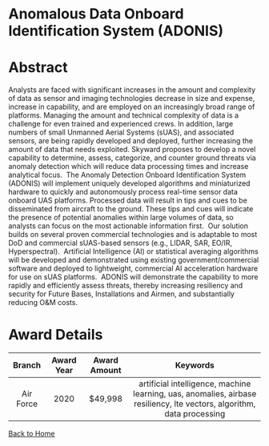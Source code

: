 
Anomalous Data Onboard Identification System (ADONIS)
=====================================================

# Abstract


Analysts are faced with significant increases in the amount and complexity of data as sensor and imaging technologies decrease in size and expense, increase in capability, and are employed on an increasingly broad range of platforms. Managing the amount and technical complexity of data is a challenge for even trained and experienced crews. In addition, large numbers of small Unmanned Aerial Systems (sUAS), and associated sensors, are being rapidly developed and deployed, further increasing the amount of data that needs exploited. Skyward proposes to develop a novel capability to determine, assess, categorize, and counter ground threats via anomaly detection which will reduce data processing times and increase analytical focus.  The Anomaly Detection Onboard Identification System (ADONIS) will implement uniquely developed algorithms and miniaturized hardware to quickly and autonomously process real-time sensor data onboard UAS platforms. Processed data will result in tips and cues to be disseminated from aircraft to the ground. These tips and cues will indicate the presence of potential anomalies within large volumes of data, so analysts can focus on the most actionable information first.  Our solution builds on several proven commercial technologies and is adaptable to most DoD and commercial sUAS-based sensors (e.g., LIDAR, SAR, EO/IR, Hyperspectral).  Artificial Intelligence (AI) or statistical averaging algorithms will be developed and demonstrated using existing government/commercial software and deployed to lightweight, commercial AI acceleration hardware for use on sUAS platforms.  ADONIS will demonstrate the capability to more rapidly and efficiently assess threats, thereby increasing resiliency and security for Future Bases, Installations and Airmen, and substantially reducing O&M costs.  

# Award Details

|Branch|Award Year|Award Amount|Keywords|
| :---: | :---: | :---: | :---: |
|Air Force|2020|$49,998|artificial intelligence, machine learning, uas, anomalies, airbase resiliency, lte vectors, algorithm, data processing|
  
  


[Back to Home](https://github.com/chrischow/dod_sbir_awards/Reports/DJ/#1724)